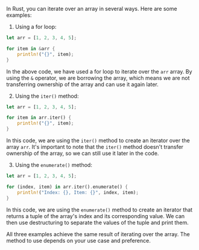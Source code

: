 In Rust, you can iterate over an array in several ways. Here are some examples:

1. Using a for loop:

```rust
let arr = [1, 2, 3, 4, 5];

for item in &arr {
    println!("{}", item);
}
```

In the above code, we have used a for loop to iterate over the `arr` array. By using the `&` operator, we are borrowing the array, which means we are not transferring ownership of the array and can use it again later.

2. Using the `iter()` method:

```rust
let arr = [1, 2, 3, 4, 5];

for item in arr.iter() {
    println!("{}", item);
}
```

In this code, we are using the `iter()` method to create an iterator over the array `arr`. It's important to note that the `iter()` method doesn't transfer ownership of the array, so we can still use it later in the code.

3. Using the `enumerate()` method:

```rust
let arr = [1, 2, 3, 4, 5];

for (index, item) in arr.iter().enumerate() {
    println!("Index: {}, Item: {}", index, item);
}
```

In this code, we are using the `enumerate()` method to create an iterator that returns a tuple of the array's index and its corresponding value. We can then use destructuring to separate the values of the tuple and print them.

All three examples achieve the same result of iterating over the array. The method to use depends on your use case and preference.
